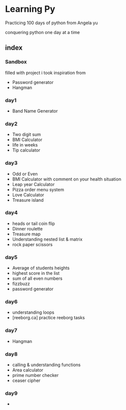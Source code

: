 # Learning Py

Practicing 100 days of python from Angela yu

conquering python one day at a time

## index

### Sandbox
filled with project i took inspiration from

- Password generator
- Hangman

### day1
- Band Name Generator

### day2
- Two digit sum
- BMI Calculator
- life in weeks
- Tip calculator

### day3
- Odd or Even
- BMI Calculator with comment on your health situation
- Leap year Calculator
- Pizza order menu system
- Love Calculator
- Treasure island

### day4
- heads or tail coin flip
- Dinner roulette
- Treasure map
- Understanding nested list & matrix
- rock paper scissors

### day5
- Average of students heights
- highest score in the list
- sum of all even numbers
- fizzbuzz
- password generator

### day6
- understanding loops
- [reeborg.ca] practice reeborg tasks

### day7
- Hangman

### day8
- calling & understanding functions
- Area calculator
- prime number checker
- ceaser cipher

### day9
- 